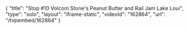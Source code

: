 {
    "title": "Stop #10 Volcom Stone's Peanut Butter and Rail Jam Lake Loui",
    "type": "solo",
    "layout": "iframe-static",
    "videoId": "162864",
    "url": "\/tvpembed\/162864"
}